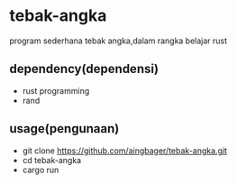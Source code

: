 # tebak-angka
program sederhana tebak angka,dalam rangka belajar rust

## dependency(dependensi)
- rust programming
- rand
## usage(pengunaan)
- git clone https://github.com/aingbager/tebak-angka.git
- cd tebak-angka
- cargo run
